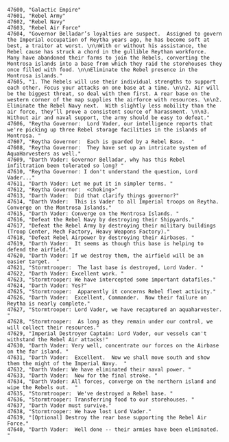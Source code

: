 ﻿```text
47600, "Galactic Empire"
47601, "Rebel Army"
47602, "Rebel Navy"
47603, "Rebel Air Force"
47604, "Governor Belladar’s loyalties are suspect.  Assigned to govern the Imperial occupation of Reytha years ago, he has become soft at best, a traitor at worst. \n\nWith or without his assistance, the Rebel cause has struck a chord in the gullible Reythan workforce.  Many have abandoned their farms to join the Rebels, converting the Montrosa islands into a base from which they raid the storehouses they once filled with food. \n\nEliminate the Rebel presence in the Montrosa islands."
47605, "1. The Rebels will use their individual strengths to support each other. Focus your attacks on one base at a time. \n\n2. Air will be the biggest threat, so deal with them first. A rear base on the western corner of the map supplies the airforce with resources. \n\n2. Eliminate the Rebel Navy next.  With slightly less mobility than the air force, they’ll prove a consistent source of harassment. \n\n3. Without air and naval support, the army should be easy to defeat."
47606, "Reytha Governor:  Lord Vader, our intelligence reports that we're picking up three Rebel storage facilities in the islands of Montrosa. "
47607, "Reytha Governor:  Each is guarded by a Rebel Base.  "
47608, "Reytha Governor:  They have set up an intricate system of AquaHarvesters as well."
47609, "Darth Vader: Governor Belladar, why has this Rebel infiltration been tolerated so long? "
47610, "Reytha Governor: I don't understand the question, Lord Vader..."
47611, "Darth Vader: Let me put it in simpler terms. "
47612, "Reytha Governor:  <choking>"
47613, "Darth Vader:  Did that clarify things governor?"
47614, "Darth Vader:  This is Vader to all Imperial troops on Reytha. Converge on the Montrosa Islands."
47615, "Darth Vader: Converge on the Montrosa Islands. "
47616, "Defeat the Rebel Navy by destroying their Shipyards."
47617, "Defeat the Rebel Army by destroying their military buildings (Troop Center, Mech Factory, Heavy Weapons Factory)."
47618, "Defeat Rebel Airpower by destroying their Airbases. "
47619, "Darth Vader:  It seems as though this base is helping to defend the airfield."
47620, "Darth Vader: If we destroy them, the airfield will be an easier target.  "
47621, "Stormtrooper:  The last base is destroyed, Lord Vader. "
47622, "Darth Vader: Excellent work. "
47623, "Stormtrooper: We have intercepted some important datafiles."
47624, "Darth Vader: Yes?"
47625, "Stormtrooper:  Apparently it concerns Rebel fleet activity."
47626, "Darth Vader:  Excellent, Commander.  Now their failure on Reytha is nearly complete."
47627, "Stormtrooper: Lord Vader, we have recaptured an aquaharvester. "
47628, "Stormtrooper:  As long as they remain under our control, we will collect their resources."
47629, "Imperial Destroyer Captain: Lord Vader, our vessels can't withstand the Rebel Air attacks!"
47630, "Darth Vader: Very well, concentrate our forces on the Airbase on the far island. "
47631, "Darth Vader:  Excellent.  Now we shall move south and show them the might of the Imperial Navy.  "
47632, "Darth Vader: We have eliminated their naval power. "
47633, "Darth Vader:  Now for the final stroke. "
47634, "Darth Vader: All forces, converge on the northern island and wipe the Rebels out.  "
47635, "Stormtrooper:  We've destroyed a Rebel base. "
47636, "Stormtrooper: Transferring food to our storehouses. "
47637, "Darth Vader must survive."
47638, "Stormtrooper: We have lost Lord Vader."
47639, "[Optional] Destroy the rear base supporting the Rebel Air Force."
47640, "Darth Vader:  Well done -- their armies have been eliminated. "
```